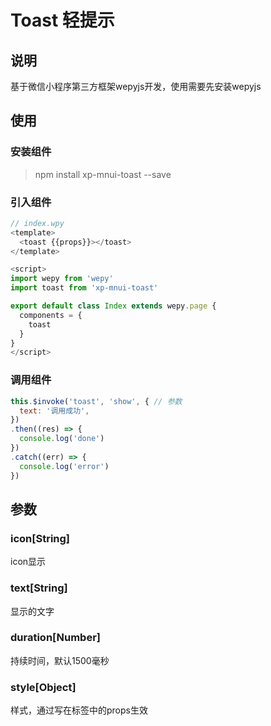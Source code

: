 # Toast 轻提示

## 说明

基于微信小程序第三方框架wepyjs开发，使用需要先安装wepyjs

## 使用

### 安装组件

> npm install xp-mnui-toast --save

### 引入组件

```js
// index.wpy
<template>
  <toast {{props}}></toast>
</template>

<script>
import wepy from 'wepy'
import toast from 'xp-mnui-toast'

export default class Index extends wepy.page {
  components = {
    toast
  }
}
</script>
```

### 调用组件

```js
this.$invoke('toast', 'show', { // 参数
  text: '调用成功',
})
.then((res) => {
  console.log('done')
})
.catch((err) => {
  console.log('error')
})
```

## 参数

### icon[String]

icon显示

### text[String]

显示的文字

### duration[Number]

持续时间，默认1500毫秒

### style[Object]

样式，通过写在标签中的props生效

